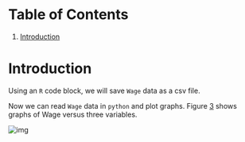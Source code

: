 
# Table of Contents

1.  [Introduction](#org10509ea)



<a id="org10509ea"></a>

# Introduction

Using an `R` code block, we will save `Wage` data as a csv file.

Now we can read `Wage` data in `python` and plot graphs. Figure [3](#orgc19da4a) shows
graphs of Wage versus three variables. 

![img](figures/fig1_1.png "`Wage` data, which contains income survey information for males from the central Atlantic region of the United States.  Left: `wage` as a function of `age`.  On average, `wage` increases with `age` until about 60 years of age, at which point it begins to decline.  Center: `wage` as a function of `year`.  There is a slow but steady increase of approximately \\$10,000 in the average `wage` between 2003 and 2009.  Right: Boxplots displaying `wage` as a function of `education`, with 1 indicating the lowest level (no highschool diploma) and 5 the highest level (an advanced graduate degree).  On average, `wage` increases with the level of `education`.")

